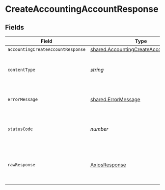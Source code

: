 # CreateAccountingAccountResponse


## Fields

| Field                                                                                            | Type                                                                                             | Required                                                                                         | Description                                                                                      |
| ------------------------------------------------------------------------------------------------ | ------------------------------------------------------------------------------------------------ | ------------------------------------------------------------------------------------------------ | ------------------------------------------------------------------------------------------------ |
| `accountingCreateAccountResponse`                                                                | [shared.AccountingCreateAccountResponse](../../models/shared/accountingcreateaccountresponse.md) | :heavy_minus_sign:                                                                               | Success                                                                                          |
| `contentType`                                                                                    | *string*                                                                                         | :heavy_check_mark:                                                                               | HTTP response content type for this operation                                                    |
| `errorMessage`                                                                                   | [shared.ErrorMessage](../../models/shared/errormessage.md)                                       | :heavy_minus_sign:                                                                               | The request made is not valid.                                                                   |
| `statusCode`                                                                                     | *number*                                                                                         | :heavy_check_mark:                                                                               | HTTP response status code for this operation                                                     |
| `rawResponse`                                                                                    | [AxiosResponse](https://axios-http.com/docs/res_schema)                                          | :heavy_minus_sign:                                                                               | Raw HTTP response; suitable for custom response parsing                                          |